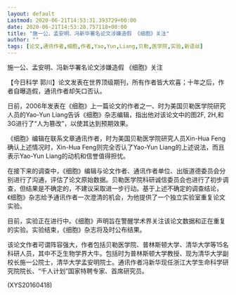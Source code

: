 ```yaml
---
layout: default
Lastmod: 2020-06-21T14:53:31.393729+00:00
date: 2020-06-21T14:53:28.757118+00:00
title: "施一公、孟安明、冯新华署名论文涉嫌造假 《细胞》关注"
author: ""
tags: [论文,通讯作者,细胞,作者,Yao,Yun,Liang,贝勒,医学院,实验,新语丝]
---
```


施一公、孟安明、冯新华署名论文涉嫌造假 《细胞》关注

【今日科学 郭川】论文发表在世界顶级期刊，所有作者皆大欢喜；十年之后，作者自曝造假，通讯作者却矢口否认。

日前，2006年发表在《细胞》上一篇论文的作者之一、时为美国贝勒医学院研究人员的Yao-Yun Liang告诉《细胞》杂志编辑，指出他对该论文中的图2F, 2H,和3G进行了“人为篡改”，以使其达到预期效果。

《细胞》编辑在联系文章通讯作者，时为美国贝勒医学院研究人员Xin-Hua Feng确认上述情况时，Xin-Hua Feng则完全否认了Yao-Yun Liang的上述说法，而且表示Yao-Yun Liang的动机和信誉值得担忧。

在接下来的调查中，《细胞》编辑与论文作者、通讯作者单位、出版道德委员会分别进行了沟通，评估了论文原始数据。贝勒医学院科研诚信委员会也进行了初步调查，但结果是不确定的，不建议采取进一步行动。基于上述不确定的调查结论，《细胞》杂志给予通讯作者一次澄清的机会，为他提供了一个独立实验室重复论文实验。

目前，实验正在进行中。《细胞》声明旨在警醒学术界关注该论文数据和正在重复的实验。实验结束，《细胞》杂志将及时公布结果。

该论文作者可谓阵容强大，作者包括贝勒医学院、普林斯顿大学、清华大学等15名科研人员，其中不乏生物学界大牛。包括时为普林斯顿大学教授、现为清华大学副校长施一公院士，清华大学孟安明院士。通讯作者冯新华现任浙江大学生命科学研究院院长、“千人计划”国家特聘专家、首席研究员。

(XYS20160418)

